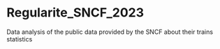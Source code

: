 # Regularite_SNCF_2023
Data analysis of the public data provided by the SNCF about their trains statistics
